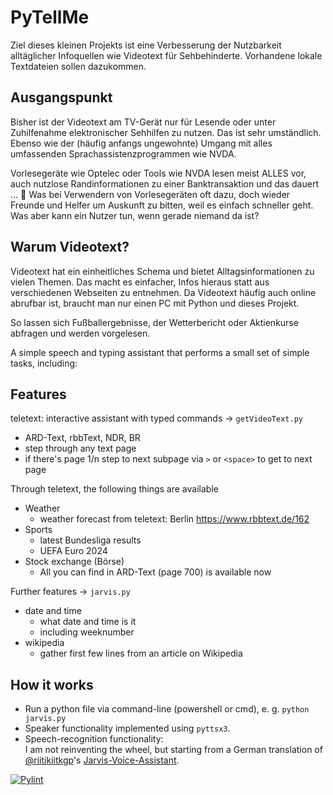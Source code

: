 # PyTellMe
Ziel dieses kleinen Projekts ist eine 
Verbesserung der Nutzbarkeit alltäglicher Infoquellen wie Videotext für Sehbehinderte.
Vorhandene lokale Textdateien sollen dazukommen.

## Ausgangspunkt
Bisher ist der Videotext am TV-Gerät nur für Lesende oder unter Zuhilfenahme elektronischer Sehhilfen zu nutzen. 
Das ist sehr umständlich. Ebenso wie der (häufig anfangs ungewohnte) Umgang mit alles umfassenden Sprachassistenzprogrammen wie NVDA.

Vorlesegeräte wie Optelec oder Tools wie NVDA lesen meist ALLES vor, auch nutzlose Randinformationen zu einer Banktransaktion und das dauert … 🐌
Was bei Verwendern von Vorlesegeräten oft dazu, doch wieder Freunde und Helfer um Auskunft zu bitten, weil es einfach schneller geht.
Was aber kann ein Nutzer tun, wenn gerade niemand da ist?

## Warum Videotext?
Videotext hat ein einheitliches Schema und bietet Alltagsinformationen zu vielen Themen.
Das macht es einfacher, Infos hieraus statt aus verschiedenen Webseiten zu entnehmen.
Da Videotext häufig auch online abrufbar ist, braucht man nur einen PC mit Python und dieses Projekt.

So lassen sich Fußballergebnisse, der Wetterbericht oder Aktienkurse abfragen und werden vorgelesen.

A simple speech and typing assistant that performs a small set of simple tasks, including:

## Features
teletext: interactive assistant with typed commands &rarr; `getVideoText.py`
* ARD-Text, rbbText, NDR, BR
* step through any text page
* if there's page 1/n step to next subpage via `>` or `<space>` to get to next page

Through teletext, the following things are available
* Weather
  * weather forecast from teletext: Berlin https://www.rbbtext.de/162
* Sports
  * latest Bundesliga results
  * UEFA Euro 2024
* Stock exchange (Börse)
  * All you can find in ARD-Text (page 700) is available now

Further features &rarr; `jarvis.py`
* date and time
  * what date and time is it
  * including weeknumber
* wikipedia
  * gather first few lines from an article on Wikipedia

## How it works

* Run a python file via command-line (powershell or cmd), e. g. `python jarvis.py`
* Speaker functionality implemented using `pyttsx3`.
* Speech-recognition functionality:<br>
I am not reinventing the wheel, but starting from a German translation of [@riitikiitkgp](https://github.com/riitikiitkgp/)'s [Jarvis-Voice-Assistant](https://github.com/riitikiitkgp/Jarvis-Voice-Assistant).

[![Pylint](https://github.com/DGrothe-PhD/PyTellMe/actions/workflows/pylint.yml/badge.svg)](https://github.com/DGrothe-PhD/PyTellMe/actions/workflows/pylint.yml)
